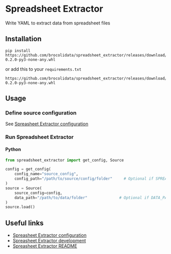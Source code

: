 # Spreadsheet Extractor
Write YAML to extract data from spreadsheet files

## Installation

```
pip install https://github.com/brocolidata/spreadsheet_extractor/releases/download/spreadsheet_extractor_v0.2.0/spreadsheet_extractor-0.2.0-py3-none-any.whl
```
or add this to your `requirements.txt`
```
https://github.com/brocolidata/spreadsheet_extractor/releases/download/spreadsheet_extractor_v0.2.0/spreadsheet_extractor-0.2.0-py3-none-any.whl
```

## Usage

### Define source configuration
See [Spreasheet Extractor configuration](/src/configuration.md)

### Run Spreadsheet Extractor

#### Python
```python
from spreadsheet_extractor import get_config, Source

config = get_config(
    config_name="source_config",
    config_path="/path/to/source/config/folder"     # Optional if SPREADSHEET_EXTRACTOR_CONFIG_PATH is defined
)
source = Source(
    source_config=config,                           
    data_path="/path/to/data/folder"              # Optional if DATA_PATH is defined
)
source.load()
```

## Useful links
- [Spreasheet Extractor configuration](/src/configuration.md)
- [Spreasheet Extractor development](/src/development.md)
- [Spreasheet Extractor README](/src/README.md)
